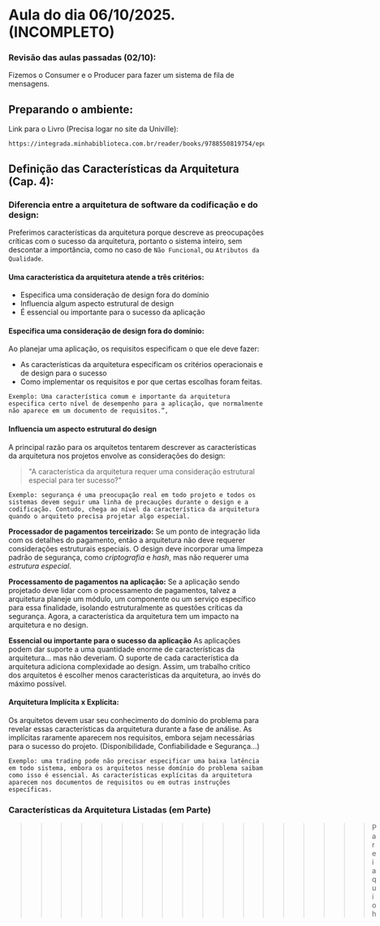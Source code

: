 # Aula do dia 06/10/2025. (INCOMPLETO)

### **Revisão das aulas passadas (02/10):**

Fizemos o Consumer e o Producer para fazer um sistema de fila de mensagens.

## **Preparando o ambiente:** 

Link para o Livro (Precisa logar no site da Univille): 
```
https://integrada.minhabiblioteca.com.br/reader/books/9788550819754/epubcfi/6/26[%3Bvnd.vst.idref%3Dcap4.xhtml]!/4/2/20/2%4050:60
```

## **Definição das Características da Arquitetura (Cap. 4):** 

### **Diferencia entre a arquitetura de software da codificação e do design:**
Preferimos características da arquitetura porque descreve as preocupações críticas com o sucesso da arquitetura, portanto o sistema inteiro, sem descontar a importância, como no caso de `Não Funcional`, ou `Atributos da Qualidade`.

#### **Uma característica da arquitetura atende a três critérios:**
- Especifica uma consideração de design fora do domínio
- Influencia algum aspecto estrutural de design
- É essencial ou importante para o sucesso da aplicação

#### **Especifica uma consideração de design fora do domínio:**
Ao planejar uma aplicação, os requisitos especificam o que ele deve fazer:
- As características da arquitetura especificam os critérios operacionais e de design para o sucesso
- Como implementar os requisitos e por que certas escolhas foram feitas. 
```
Exemplo: Uma característica comum e importante da arquitetura especifica certo nível de desempenho para a aplicação, que normalmente não aparece em um documento de requisitos.”,
```

#### **Influencia um aspecto estrutural do design**
A principal razão para os arquitetos tentarem descrever as características da arquitetura nos projetos envolve as considerações do design:
> "A característica da arquitetura requer uma consideração estrutural especial para ter sucesso?"
```
Exemplo: segurança é uma preocupação real em todo projeto e todos os sistemas devem seguir uma linha de precauções durante o design e a codificação. Contudo, chega ao nível da característica da arquitetura quando o arquiteto precisa projetar algo especial.
```

**Processador de pagamentos terceirizado:**
Se um ponto de integração lida com os detalhes do pagamento, então a arquitetura não deve requerer considerações estruturais especiais. O design deve incorporar uma limpeza padrão de segurança, como *criptografia* e *hash*, mas não requerer uma *estrutura especial*.

**Processamento de pagamentos na aplicação:**
Se a aplicação sendo projetado deve lidar com o processamento de pagamentos, talvez a arquitetura planeje um módulo, um componente ou um serviço específico para essa finalidade, isolando estruturalmente as questões críticas da segurança. Agora, a característica da arquitetura tem um impacto na arquitetura e no design.

**Essencial ou importante para o sucesso da aplicação**
As aplicações podem dar suporte a uma quantidade enorme de características da arquitetura… mas não deveriam. O suporte de cada característica da arquitetura adiciona complexidade ao design. Assim, um trabalho crítico dos arquitetos é escolher menos características da arquitetura, ao invés do máximo possível.

#### **Arquitetura Implícita x Explícita:**

Os arquitetos devem usar seu conhecimento do domínio do problema para revelar essas características da arquitetura durante a fase de análise. As implícitas raramente aparecem nos requisitos, embora sejam necessárias para o sucesso do projeto. (Disponibilidade, Confiabilidade e Segurança...)

```
Exemplo: uma trading pode não precisar especificar uma baixa latência em todo sistema, embora os arquitetos nesse domínio do problema saibam como isso é essencial. As características explícitas da arquitetura aparecem nos documentos de requisitos ou em outras instruções específicas.
```

### Características da Arquitetura Listadas (em Parte)

>>>>>>>>>>>>>>>>>>Parei aqui oh